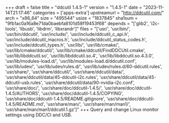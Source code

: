 +++
draft = false
title = "ddcutil 1.4.5-1"
version = "1.4.5-1"
date = "2023-11-14T21:17:46"
categories = ['apps-extra']
upstreamurl = "http://ddcutil.com/"
arch = "x86_64"
size = "495544"
usize = "1837845"
sha1sum = "9fb1ac0a16a8e71da0baebfa8101d58f19453f68"
depends = "['glib2', 'i2c-tools', 'libusb', 'libdrm', 'libxrandr']"
files = "['usr/', 'usr/bin/', 'usr/bin/ddcutil', 'usr/include/', 'usr/include/ddcutil_c_api.h', 'usr/include/ddcutil_macros.h', 'usr/include/ddcutil_status_codes.h', 'usr/include/ddcutil_types.h', 'usr/lib/', 'usr/lib/cmake/', 'usr/lib/cmake/ddcutil/', 'usr/lib/cmake/ddcutil/FindDDCUtil.cmake', 'usr/lib/libddcutil.so', 'usr/lib/libddcutil.so.4', 'usr/lib/libddcutil.so.4.3.0', 'usr/lib/modules-load.d/', 'usr/lib/modules-load.d/ddcutil.conf', 'usr/lib/udev/', 'usr/lib/udev/rules.d/', 'usr/lib/udev/rules.d/60-ddcutil.rules', 'usr/share/', 'usr/share/ddcutil/', 'usr/share/ddcutil/data/', 'usr/share/ddcutil/data/45-ddcutil-i2c.rules', 'usr/share/ddcutil/data/45-ddcutil-usb.rules', 'usr/share/ddcutil/data/90-nvidia-i2c.conf', 'usr/share/doc/', 'usr/share/doc/ddcutil-1.4.5/', 'usr/share/doc/ddcutil-1.4.5/AUTHORS', 'usr/share/doc/ddcutil-1.4.5/COPYING', 'usr/share/doc/ddcutil-1.4.5/README.gitignore', 'usr/share/doc/ddcutil-1.4.5/README.md', 'usr/share/man/', 'usr/share/man/man1/', 'usr/share/man/man1/ddcutil.1.gz']"
+++
Query and change Linux monitor settings using DDC/CI and USB.